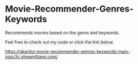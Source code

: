 # Movie-Recommender-Genres-Keywords
Recommends movies based on the genre and keywords. 

Feel free to check out my code or click the link below. 

https://gkarloz-movie-recommender-genres-keywords-main-zpzc3c.streamlitapp.com/

